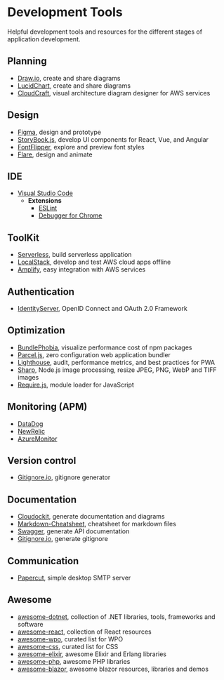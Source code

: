 # Development Tools
Helpful development tools and resources for the different stages of application development.

## Planning
* [Draw.io](https://www.draw.io/), create and share diagrams
* [LucidChart](https://www.lucidchart.com/), create and share diagrams
* [CloudCraft](https://cloudcraft.co/), visual architecture diagram designer for AWS services

## Design
* [Figma](https://www.figma.com/), design and prototype
* [StoryBook.js](https://storybook.js.org/), develop UI components for React, Vue, and Angular
* [FontFlipper](https://fontflipper.com), explore and preview font styles
* [Flare](https://www.2dimensions.com/about-flare), design and animate

## IDE
* [Visual Studio Code](https://code.visualstudio.com/)
  * __Extensions__
    * [ESLint](https://marketplace.visualstudio.com/items?itemName=dbaeumer.vscode-eslint)
    * [Debugger for Chrome](https://marketplace.visualstudio.com/items?itemName=msjsdiag.debugger-for-chrome)

## ToolKit
* [Serverless](https://serverless.com/), build serverless application
* [LocalStack](https://localstack.cloud/), develop and test AWS cloud apps offline
* [Amplify](https://aws-amplify.github.io/), easy integration with AWS services

## Authentication
* [IdentityServer](https://github.com/IdentityServer/IdentityServer4), OpenID Connect and OAuth 2.0 Framework

## Optimization
* [BundlePhobia](https://bundlephobia.com/), visualize performance cost of npm packages
* [Parcel.js](https://parceljs.org/), zero configuration web application bundler
* [Lighthouse](https://github.com/GoogleChrome/lighthouse), audit, performance metrics, and best practices for PWA
* [Sharp](https://github.com/lovell/sharp), Node.js image processing, resize JPEG, PNG, WebP and TIFF images
* [Require.js](https://github.com/requirejs/requirejs), module loader for JavaScript

## Monitoring (APM)
* [DataDog](https://www.datadoghq.com/)
* [NewRelic](https://newrelic.com/products/application-monitoring)
* [AzureMonitor](https://azure.microsoft.com/en-gb/services/monitor/)

## Version control
* [Gitignore.io](https://www.gitignore.io/), gitignore generator

## Documentation
* [Cloudockit](https://www.cloudockit.com), generate documentation and diagrams
* [Markdown-Cheatsheet](https://github.com/tchapi/markdown-cheatsheet/blob/master/README.md), cheatsheet for markdown files
* [Swagger](https://swagger.io/), generate API documentation
* [Gitignore.io](https://www.gitignore.io/), generate gitignore

## Communication
* [Papercut](https://github.com/ChangemakerStudios/Papercut), simple desktop SMTP server

## Awesome
* [awesome-dotnet](https://github.com/quozd/awesome-dotnet), collection of .NET libraries, tools, frameworks and software
* [awesome-react](https://github.com/enaqx/awesome-react), collection of React resources
* [awesome-wpo](https://github.com/davidsonfellipe/awesome-wpo), curated list for WPO
* [awesome-css](https://github.com/awesome-css-group/awesome-css), curated list for CSS
* [awesome-elixir](https://github.com/h4cc/awesome-elixir), awesome Elixir and Erlang libraries
* [awesome-php](https://github.com/ziadoz/awesome-php), awesome PHP libraries
* [awesome-blazor](https://github.com/AdrienTorris/awesome-blazor), awesome blazor resources, libraries and demos
